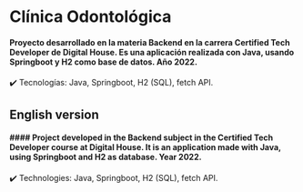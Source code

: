 # Clínica Odontológica

#### Proyecto desarrollado en la materia Backend en la carrera Certified Tech Developer de Digital House. Es una aplicación realizada con Java, usando Springboot y H2 como base de datos. Año **2022**.

:heavy_check_mark: Tecnologías: Java, Springboot, H2 (SQL), fetch API.



## English version

#### #### Project developed in the Backend subject in the Certified Tech Developer course at Digital House. It is an application made with Java, using Springboot and H2 as database. Year **2022**.

:heavy_check_mark: Technologies: Java, Springboot, H2 (SQL), fetch API.

